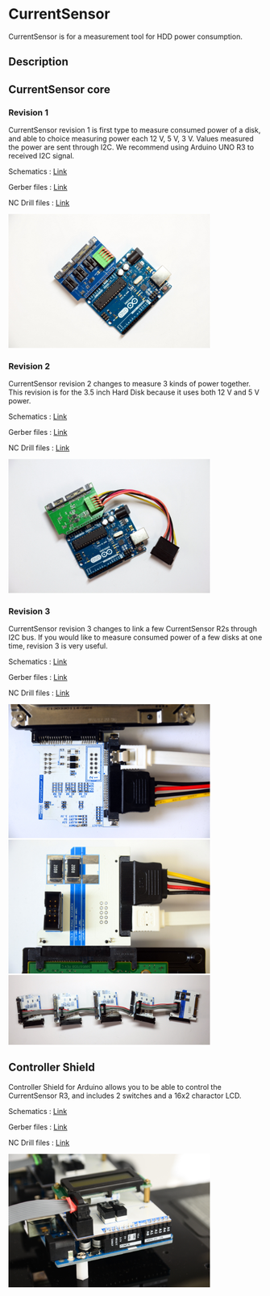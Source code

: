 # CurrentSensor

CurrentSensor is for a measurement tool for HDD power consumption.

## Description

## CurrentSensor core

### Revision 1

CurrentSensor revision 1 is first type to measure consumed power of a disk, and able to choice measuring power each 12 V, 5 V, 3 V. Values measured the power are sent through I2C. We recommend using Arduino UNO R3 to received I2C signal.

Schematics : [Link](currentsensor-core/R1/hardware/currentsensor-core-R1-schematics.pdf)

Gerber files : [Link](currentsensor-core/R1/hardware/currentsensor-core-R1-Gerber.7z)

NC Drill files : [Link](currentsensor-core/R1/hardware/currentsensor-core-R1-NCDrill.7z)

<img src="https://raw.githubusercontent.com/jaemyoun/CurrentSensor/master/res/current_sensor_r1.JPG" width="400px"/>

### Revision 2

CurrentSensor revision 2 changes to measure 3 kinds of power together. This revision is for the 3.5 inch Hard Disk because it uses both 12 V and 5 V power.

Schematics : [Link](currentsensor-core/R2/hardware/currentsensor-core-R2-schematics.pdf)

Gerber files : [Link](currentsensor-core/R2/hardware/currentsensor-core-r2-Gerber.7z)

NC Drill files : [Link](currentsensor-core/R2/hardware/currentsensor-core-r2-NCDrill.7z)

<img src="https://raw.githubusercontent.com/jaemyoun/CurrentSensor/master/res/current_sensor_r2.JPG" width="400"/>

### Revision 3

CurrentSensor revision 3 changes to link a few CurrentSensor R2s through I2C bus. If you would like to measure consumed power of a few disks at one time, revision 3 is very useful.

Schematics : [Link](currentsensor-core/R3/hardware/currentsensor-core-R3-schematics.pdf)

Gerber files : [Link](currentsensor-core/R3/hardware/currentsensor-core-R3-Gerber.7z)

NC Drill files : [Link](currentsensor-core/R3/hardware/currentsensor-core-R3-NCDrill.7z)

<img src="https://raw.githubusercontent.com/jaemyoun/CurrentSensor/master/res/current_sensor_R3_front.JPG" width="400px"/>

<img src="https://raw.githubusercontent.com/jaemyoun/CurrentSensor/master/res/current_sensor_R3_back.JPG" width="400px"/>

<img src="https://raw.githubusercontent.com/jaemyoun/CurrentSensor/master/res/current_sensor_R3_5ea.JPG" width="400px"/>

## Controller Shield

Controller Shield for Arduino allows you to be able to control the CurrentSensor R3, and includes 2 switches and a 16x2 charactor LCD. 

Schematics : [Link](controller-shield/hardware/controller-shield-schematics.pdf)

Gerber files : [Link](controller-shield/hardware/controller-shield-Gerber.7z)

NC Drill files : [Link](controller-shield/hardware/controller-shield-NCDrill.7z)

<img src="https://raw.githubusercontent.com/jaemyoun/CurrentSensor/master/res/ctrl4cs.png" width="400px"/>
